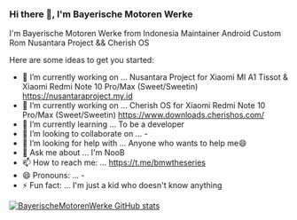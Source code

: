 ### Hi there 👋, I'm Bayerische Motoren Werke

I'm Bayerische Motoren Werke from Indonesia Maintainer Android Custom Rom Nusantara Project && Cherish OS

Here are some ideas to get you started:

- 🔭 I’m currently working on ... Nusantara Project for Xiaomi MI A1 Tissot & Xiaomi Redmi Note 10 Pro/Max (Sweet/Sweetin) https://nusantaraproject.my.id
- 🔭 I’m currently working on ... Cherish OS for Xiaomi Redmi Note 10 Pro/Max (Sweet/Sweetin) https://www.downloads.cherishos.com/
- 🌱 I’m currently learning ... To be a developer
- 👯 I’m looking to collaborate on ... -
- 🤔 I’m looking for help with ... Anyone who wants to help me😄
- 💬 Ask me about ... I'm NooB
- 📫 How to reach me: ... https://t.me/bmwtheseries
- 😄 Pronouns: ... -
- ⚡ Fun fact: ... I'm just a kid who doesn't know anything

[![BayerischeMotorenWerke GitHub stats](https://github-readme-stats.vercel.app/api?username=BayerischeMotorenWerke)](https://github.com/anuraghazra/github-readme-stats)
